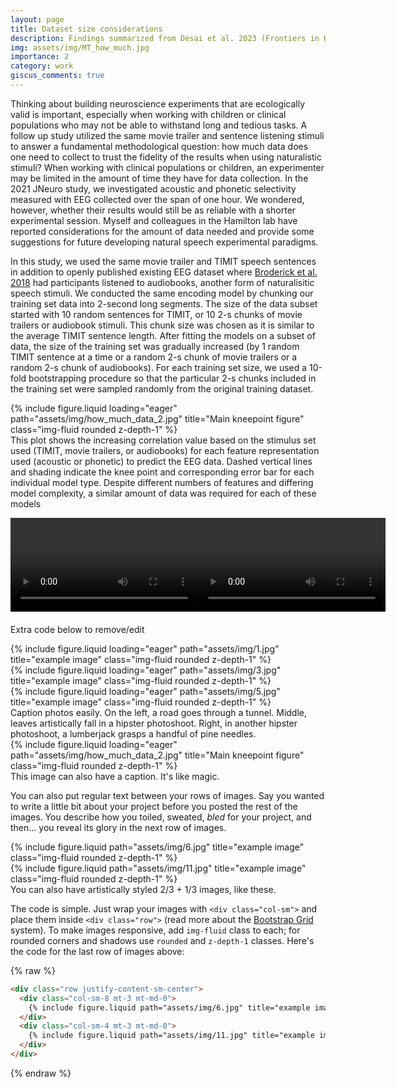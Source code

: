 ```yaml
---
layout: page
title: Dataset size considerations
description: Findings summarized from Desai et al. 2023 (Frontiers in Human Neuroscience)
img: assets/img/MT_how_much.jpg
importance: 2
category: work
giscus_comments: true
---
```


Thinking about building neuroscience experiments that are ecologically valid is important, especially when working with children or clinical populations who may not be able to withstand long and tedious tasks. A follow up study utilized the same movie trailer and sentence listening stimuli to answer a fundamental methodological question: how much data does one need to collect to trust the fidelity of the results when using naturalistic stimuli? When working with clinical populations or children, an experimenter may be limited in the amount of time they have for data collection. In the 2021 JNeuro study, we investigated acoustic and phonetic selectivity measured with EEG collected over the span of one hour. We wondered, however, whether their results would still be as reliable with a shorter experimental session. Myself and colleagues in the Hamilton lab have reported considerations for the amount of data needed and provide some suggestions for future developing natural speech experimental paradigms. 

In this study, we used the same movie trailer and TIMIT speech sentences in addition to openly published existing EEG dataset where <a href="https://pubmed.ncbi.nlm.nih.gov/29478856/">Broderick et al. 2018</a> had participants listened to audiobooks, another form of naturalisitic speech stimuli. We conducted the same encoding model by chunking our training set data into 2-second long segments. The size of the data subset started with 10 random sentences for TIMIT, or 10 2-s chunks of movie trailers or audiobook stimuli. This chunk size was chosen as it is similar to the average TIMIT sentence length. After fitting the models on a subset of data, the size of the training set was gradually increased (by 1 random TIMIT sentence at a time or a random 2-s chunk of movie trailers or a random 2-s chunk of audiobooks). For each training set size, we used a 10-fold bootstrapping procedure so that the particular 2-s chunks included in the training set were sampled randomly from the original training dataset.



<div class="row">
    <div class="col-sm mt-3 mt-md-0">
        {% include figure.liquid loading="eager" path="assets/img/how_much_data_2.jpg" title="Main kneepoint figure" class="img-fluid rounded z-depth-1" %}
    </div>
</div>
<div class="caption">
    This plot shows the increasing correlation value based on the stimulus set used (TIMIT, movie trailers, or audiobooks) for each feature representation used (acoustic or phonetic) to predict the EEG data. Dashed vertical lines and shading indicate the knee point and corresponding error bar for each individual model type. Despite different numbers of features and differing model complexity, a similar amount of data was required for each of these models
</div>

<title>Embedded Videos</title>
<style>
  .video-container {
    display: flex;
    justify-content: space-between;
    margin-bottom: 20px;
  }

  .video {
    width: 45%; /* Adjust as needed */
  }
</style>
</head>
<body>

<div class="video-container">
  <video class="video" controls>
    <source src="assets/video/timit.mp4" type="video/mp4">
    Your browser does not support the video tag.
  </video>
  
  <video class="video" controls>
    <source src="assets/video/mt.mp4" type="video/mp4">
    Your browser does not support the video tag.
  </video>
</div>

</body>



Extra code below to remove/edit

<div class="row">
    <div class="col-sm mt-3 mt-md-0">
        {% include figure.liquid loading="eager" path="assets/img/1.jpg" title="example image" class="img-fluid rounded z-depth-1" %}
    </div>
    <div class="col-sm mt-3 mt-md-0">
        {% include figure.liquid loading="eager" path="assets/img/3.jpg" title="example image" class="img-fluid rounded z-depth-1" %}
    </div>
    <div class="col-sm mt-3 mt-md-0">
        {% include figure.liquid loading="eager" path="assets/img/5.jpg" title="example image" class="img-fluid rounded z-depth-1" %}
    </div>
</div>
<div class="caption">
    Caption photos easily. On the left, a road goes through a tunnel. Middle, leaves artistically fall in a hipster photoshoot. Right, in another hipster photoshoot, a lumberjack grasps a handful of pine needles.
</div>
<div class="row">
    <div class="col-sm mt-3 mt-md-0">
        {% include figure.liquid loading="eager" path="assets/img/how_much_data_2.jpg" title="Main kneepoint figure" class="img-fluid rounded z-depth-1" %}
    </div>
</div>
<div class="caption">
    This image can also have a caption. It's like magic.
</div>

You can also put regular text between your rows of images.
Say you wanted to write a little bit about your project before you posted the rest of the images.
You describe how you toiled, sweated, _bled_ for your project, and then... you reveal its glory in the next row of images.

<div class="row justify-content-sm-center">
    <div class="col-sm-8 mt-3 mt-md-0">
        {% include figure.liquid path="assets/img/6.jpg" title="example image" class="img-fluid rounded z-depth-1" %}
    </div>
    <div class="col-sm-4 mt-3 mt-md-0">
        {% include figure.liquid path="assets/img/11.jpg" title="example image" class="img-fluid rounded z-depth-1" %}
    </div>
</div>
<div class="caption">
    You can also have artistically styled 2/3 + 1/3 images, like these.
</div>

The code is simple.
Just wrap your images with `<div class="col-sm">` and place them inside `<div class="row">` (read more about the <a href="https://getbootstrap.com/docs/4.4/layout/grid/">Bootstrap Grid</a> system).
To make images responsive, add `img-fluid` class to each; for rounded corners and shadows use `rounded` and `z-depth-1` classes.
Here's the code for the last row of images above:

{% raw %}

```html
<div class="row justify-content-sm-center">
  <div class="col-sm-8 mt-3 mt-md-0">
    {% include figure.liquid path="assets/img/6.jpg" title="example image" class="img-fluid rounded z-depth-1" %}
  </div>
  <div class="col-sm-4 mt-3 mt-md-0">
    {% include figure.liquid path="assets/img/11.jpg" title="example image" class="img-fluid rounded z-depth-1" %}
  </div>
</div>
```

{% endraw %}

